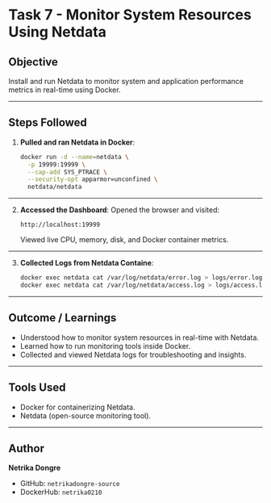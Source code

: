 # Task 7 - Monitor System Resources Using Netdata

## Objective
Install and run Netdata to monitor system and application performance metrics in real-time using Docker.

---

## Steps Followed

1. **Pulled and ran Netdata in Docker**:
   ```bash
   docker run -d --name=netdata \
     -p 19999:19999 \
     --cap-add SYS_PTRACE \
     --security-opt apparmor=unconfined \
     netdata/netdata
   ```
   
---

2. **Accessed the Dashboard**:
   Opened the browser and visited:
   ```
   http://localhost:19999
   ```
   Viewed live CPU, memory, disk, and Docker container metrics.

---

3. **Collected Logs from Netdata Containe**:
   ```bash
   docker exec netdata cat /var/log/netdata/error.log > logs/error.log
   docker exec netdata cat /var/log/netdata/access.log > logs/access.log
   ```

---

## Outcome / Learnings
   - Understood how to monitor system resources in real-time with Netdata.
   - Learned how to run monitoring tools inside Docker.
   - Collected and viewed Netdata logs for troubleshooting and insights.

---

## Tools Used
   - Docker for containerizing Netdata.
   - Netdata (open-source monitoring tool).

---

## Author

**Netrika Dongre**
- GitHub: `netrikadongre-source`
- DockerHub: `netrika0210`
   
